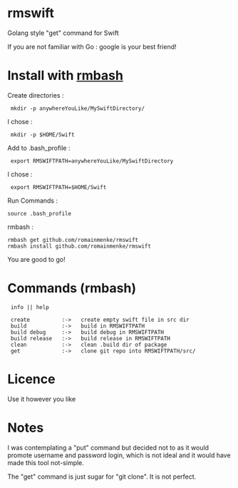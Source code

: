 # rmswift
Golang style "get" command for Swift

If you are not familiar with Go : google is your best friend!


# Install with [rmbash](https://github.com/romainmenke/rmbash)

Create directories :
```
 mkdir -p anywhereYouLike/MySwiftDirectory/
```

I chose : 
```
 mkdir -p $HOME/Swift
```
 
Add to .bash_profile :
```
 export RMSWIFTPATH=anywhereYouLike/MySwiftDirectory
```

I chose : 
```
 export RMSWIFTPATH=$HOME/Swift
```

Run Commands :
```
source .bash_profile
```

rmbash :
```
rmbash get github.com/romainmenke/rmswift
rmbash install github.com/romainmenke/rmswift
```

You are good to go!


# Commands (rmbash)
```
 info || help 

 create          :->   create empty swift file in src dir
 build           :->   build in RMSWIFTPATH
 build debug     :->   build debug in RMSWIFTPATH
 build release   :->   build release in RMSWIFTPATH
 clean           :->   clean .build dir of package
 get             :->   clone git repo into RMSWIFTPATH/src/
```

# Licence

Use it however you like

# Notes

I was contemplating a "put" command but decided not to as it would promote username and password login, which is not ideal and it would have made this tool not-simple. 

The "get" command is just sugar for "git clone". It is not perfect.
